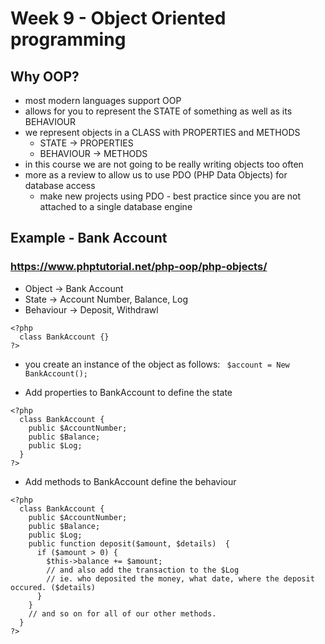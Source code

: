 # Week 9 - Object Oriented programming
## Why OOP?
  - most modern languages support OOP
  - allows for you to represent the STATE of something as well as its BEHAVIOUR
  - we represent objects in a CLASS with PROPERTIES and METHODS
    - STATE -> PROPERTIES
    - BEHAVIOUR -> METHODS
  - in this course we are not going to be really writing objects too often
  - more as a review to allow us to use PDO (PHP Data Objects) for database access
    - make new projects using PDO - best practice since you are not attached to a single database engine
   
## Example - Bank Account
### https://www.phptutorial.net/php-oop/php-objects/
  - Object -> Bank Account
  - State -> Account Number, Balance, Log
  - Behaviour -> Deposit, Withdrawl
```
<?php
  class BankAccount {}
?>
```
  - you create an instance of the object as follows:    ` $account = New BankAccount();`

  - Add properties to BankAccount to define the state
```
<?php
  class BankAccount {
    public $AccountNumber;
    public $Balance;
    public $Log;
  }
?>
```

- Add methods to BankAccount define the behaviour
```
<?php
  class BankAccount {
    public $AccountNumber;
    public $Balance;
    public $Log;
    public function deposit($amount, $details)	{
      if ($amount > 0) {
        $this->balance += $amount;
        // and also add the transaction to the $Log
        // ie. who deposited the money, what date, where the deposit occured. ($details)
      }
    }
    // and so on for all of our other methods.
  }
?>
```
